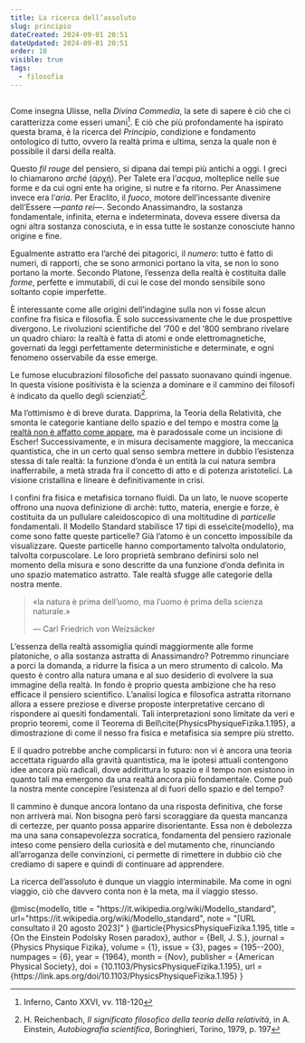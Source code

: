 ```yaml
---
title: La ricerca dell’assoluto
slug: principio
dateCreated: 2024-09-01 20:51
dateUpdated: 2024-09-01 20:51
order: 10
visible: true
tags:
  - filosofia
---
```


##

<span class="newthought">Come insegna</span> Ulisse, nella _Divina Commedia_, la sete di sapere è ciò che ci caratterizza come esseri umani[^1]. E ciò che più profondamente ha ispirato questa brama, è la ricerca del _Principio_, condizione e fondamento ontologico di tutto, ovvero la realtà prima e ultima, senza la quale non è possibile il darsi della realtà.

[^1]: Inferno, Canto XXVI, vv. 118-120

Questo _fil rouge_ del pensiero, si dipana dai tempi più antichi a oggi. I greci lo chiamarono _arché_ (ἀρχή). Per Talete era l’_acqua_, molteplice nelle sue forme e da cui ogni ente ha origine, si nutre e fa ritorno. Per Anassimene invece era l’_aria_. Per Eraclito, il _fuoco_, motore dell’incessante divenire dell’Essere —_panta rei_—. Secondo Anassimandro, la sostanza fondamentale, infinita, eterna e indeterminata, doveva essere diversa da ogni altra sostanza conosciuta, e in essa tutte le sostanze conosciute hanno origine e fine.

Egualmente astratto era l’arché dei pitagorici, il _numero_: tutto è fatto di numeri, di rapporti, che se sono armonici portano la vita, se non lo sono portano la morte. Secondo Platone, l’essenza della realtà è costituita dalle _forme_, perfette e immutabili, di cui le cose del mondo sensibile sono soltanto copie imperfette.

È interessante come alle origini dell’indagine sulla non vi fosse alcun confine fra fisica e filosofia. È solo successivamente che le due prospettive divergono. Le rivoluzioni scientifiche del ‘700 e del ‘800 sembrano rivelare un quadro chiaro: la realtà è fatta di atomi e onde elettromagnetiche, governati da leggi perfettamente deterministiche e determinate, e ogni fenomeno osservabile da esse emerge.

Le fumose elucubrazioni filosofiche del passato suonavano quindi ingenue. In questa visione positivista è la scienza a dominare e il cammino dei filosofi è indicato da quello degli scienziati[^2].

[^2]: H. Reichenbach, _Il significato filosofico della teoria della relatività_, in A. Einstein, _Autobiografia scientifica_, Boringhieri, Torino, 1979, p. 197

Ma l’ottimismo è di breve durata. Dapprima, la Teoria della Relatività, che smonta le categorie kantiane dello spazio e del tempo e mostra come [la realtà non è affatto come appare](/notes/reale/), ma è paradossale come un incisione di Escher! Successivamente, e in misura decisamente maggiore, la meccanica quantistica, che in un certo qual senso sembra mettere in dubbio l’esistenza stessa di tale realtà: la funzione d’onda è un entità la cui natura sembra inafferrabile, a metà strada fra il concetto di atto e di potenza aristotelici. La visione cristallina e lineare è definitivamente in crisi.

I confini fra fisica e metafisica tornano fluidi. Da un lato, le nuove scoperte offrono una nuova definizione di archè: tutto, materia, energie e forze, è costituita da un pullulare caleidoscopico di una moltitudine di _particelle_ fondamentali. Il Modello Standard stabilisce 17 tipi di esse\cite{modello}, ma come sono fatte queste particelle? Già l’atomo è un concetto impossibile da visualizzare. Queste particelle hanno comportamento talvolta ondulatorio, talvolta corpuscolare. Le loro proprietà sembrano definirsi solo nel momento della misura e sono descritte da una funzione d’onda definita in uno spazio matematico astratto. Tale realtà sfugge alle categorie della nostra mente.

<div class='epigraph'>

> «la natura è prima dell’uomo, ma l’uomo è prima della scienza naturale.» <footer> — Carl Friedrich von Weizsäcker</footer>

</div>

L’essenza della realtà assomiglia quindi maggiormente alle forme platoniche, o alla sostanza astratta di Anassimandro? Potremmo rinunciare a porci la domanda, a ridurre la fisica a un mero strumento di calcolo. Ma questo è contro alla natura umana e al suo desiderio di evolvere la sua immagine della realtà. In fondo è proprio questa ambizione che ha reso efficace il pensiero scientifico. L’analisi logica e filosofica astratta ritornano allora a essere preziose e diverse proposte interpretative cercano di rispondere ai quesiti fondamentali. Tali interpretazioni sono limitate da veri e proprio teoremi, come il Teorema di Bell\cite{PhysicsPhysiqueFizika.1.195}, a dimostrazione di come il nesso fra fisica e metafisica sia sempre più stretto.

E il quadro potrebbe anche complicarsi in futuro: non vi è ancora una teoria accettata riguardo alla gravità quantistica, ma le ipotesi attuali contengono idee ancora più radicali, dove addirittura lo spazio e il tempo non esistono in quanto tali ma emergono da una realtà ancora più fondamentale. Come può la nostra mente concepire l’esistenza al di fuori dello spazio e del tempo?

Il cammino è dunque ancora lontano da una risposta definitiva, che forse non arriverà mai. Non bisogna però farsi scoraggiare da questa mancanza di certezze, per quanto possa apparire disorientante. Essa non è debolezza ma una sana consapevolezza socratica, fondamenta del pensiero razionale inteso come pensiero della curiosità e del mutamento che, rinunciando all’arroganza delle convinzioni, ci permette di rimettere in dubbio ciò che crediamo di sapere e quindi di continuare ad apprendere.

La ricerca dell’assoluto è dunque un viaggio interminabile. Ma come in ogni viaggio, ciò che davvero conta non è la meta, ma il viaggio stesso.

<bibliography>
@misc{modello,
   title = "https://it.wikipedia.org/wiki/Modello_standard",
   url="https://it.wikipedia.org/wiki/Modello_standard",
   note = "[URL consultato il 20 agosto 2023]"
}
@article{PhysicsPhysiqueFizika.1.195,
  title = {On the Einstein Podolsky Rosen paradox},
  author = {Bell, J. S.},
  journal = {Physics Physique Fizika},
  volume = {1},
  issue = {3},
  pages = {195--200},
  numpages = {6},
  year = {1964},
  month = {Nov},
  publisher = {American Physical Society},
  doi = {10.1103/PhysicsPhysiqueFizika.1.195},
  url = {https://link.aps.org/doi/10.1103/PhysicsPhysiqueFizika.1.195}
}

</bibliography>
